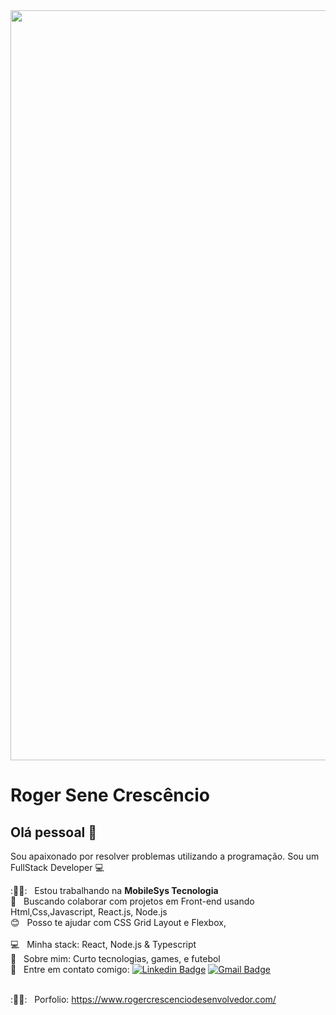 
<img width="1200px" heigth="100px" src="https://images.unsplash.com/photo-1604964432806-254d07c11f32?ixlib=rb-1.2.1&ixid=MnwxMjA3fDB8MHxwaG90by1wYWdlfHx8fGVufDB8fHx8&auto=format&fit=crop&w=880&q=80">

# Roger Sene Crescêncio

## Olá pessoal 👋
Sou apaixonado por resolver problemas utilizando a programação.
Sou um FullStack Developer :computer:

 :👨‍💻:  &nbsp; Estou trabalhando na **MobileSys Tecnologia**
 <br/> :blue_heart: &nbsp; Buscando colaborar com projetos em Front-end usando Html,Css,Javascript, React.js, Node.js
 <br/> :blush: &nbsp; Posso te ajudar com CSS Grid Layout e Flexbox,  
 <br/> :computer: &nbsp; Minha stack: React, Node.js & Typescript
 <br/> 💬  &nbsp; Sobre mim: Curto tecnologias, games, e futebol 
 <br/> :email: &nbsp; Entre em contato comigo: [![Linkedin Badge](https://img.shields.io/badge/-RogerSene-blue?style=flat-square&logo=Linkedin&logoColor=white&link=https://www.linkedin.com/in/roger-sene-crescencio-6a6925184/)](https://www.linkedin.com/in/roger-sene-crescencio-6a6925184/)
[![Gmail Badge](https://img.shields.io/badge/-rogersenefaria@gmail.com-c14438?style=flat-square&logo=Gmail&logoColor=white&link=mailto:rogersenefaria@gmail.com)](mailto:rogersenefaria@gmail.com)

<br/> :👨‍💻:  &nbsp; Porfolio: https://www.rogercrescenciodesenvolvedor.com/

